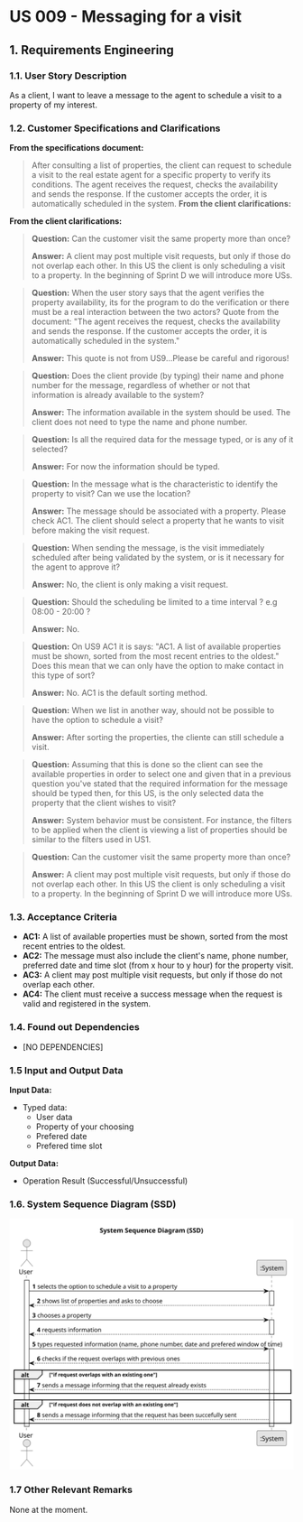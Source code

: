 # US 009 - Messaging for a visit

## 1. Requirements Engineering


### 1.1. User Story Description


As a client, I want to leave a message to the agent to schedule a visit to a property of my interest.


### 1.2. Customer Specifications and Clarifications


**From the specifications document:**

>	After consulting a list of properties, the client can request to schedule a visit to the real estate agent
for a specific property to verify its conditions. The agent receives the request, checks the
availability and sends the response. If the customer accepts the order, it is automatically scheduled
in the system.
**From the client clarifications:**

**From the client clarifications:**

> **Question:** Can the customer visit the same property more than once?
> 
> **Answer:** A client may post multiple visit requests, but only if those do not overlap each other. In this US the client is only scheduling a visit to a property. In the beginning of Sprint D we will introduce more USs.
 
 > **Question:** When the user story says that the agent verifies the property availability, its for the program to do the verification or there must be a real interaction between the two actors? Quote from the document: "The agent receives the request, checks the availability and sends the response. If the customer accepts the order, it is automatically scheduled in the system."
>
> **Answer:** This quote is not from US9...Please be careful and rigorous!
 
 > **Question:** Does the client provide (by typing) their name and phone number for the message, regardless of whether or not that information is already available to the system?
>
> **Answer:** The information available in the system should be used. The client does not need to type the name and phone number.
 
 > **Question:** Is all the required data for the message typed, or is any of it selected?
>
> **Answer:** For now the information should be typed.

 > **Question:** In the message what is the characteristic to identify the property to visit? Can we use the location?
>
> **Answer:** The message should be associated with a property. Please check AC1. The client should select a property that he wants to visit before making the visit request.
 
> **Question:** When sending the message, is the visit immediately scheduled after being validated by the system, or is it necessary for the agent to approve it?
>
> **Answer:** No, the client is only making a visit request.

> **Question:** Should the scheduling be limited to a time interval ? e.g 08:00 - 20:00 ?
> 
> **Answer:** No.

> **Question:** On US9 AC1 it is says: "AC1. A list of available properties must be shown, sorted from the most recent entries to the oldest." Does this mean that we can only have the option to make contact in this type of sort?
>
> **Answer:** No. AC1 is the default sorting method.

> **Question:** When we list in another way, should not be possible to have the option to schedule a visit?
>
> **Answer:** After sorting the properties, the cliente can still schedule a visit.

> **Question:** Assuming that this is done so the client can see the available properties in order to select one and given that in a previous question you've stated that the required information for the message should be typed then, for this US, is the only selected data the property that the client wishes to visit?
>
> **Answer:** System behavior must be consistent. For instance, the filters to be applied when the client is viewing a list of properties should be similar to the filters used in US1.

> **Question:** Can the customer visit the same property more than once?
>
> **Answer:** A client may post multiple visit requests, but only if those do not overlap each other. In this US the client is only scheduling a visit to a property. In the beginning of Sprint D we will introduce more USs.

### 1.3. Acceptance Criteria


* **AC1:** A list of available properties must be shown, sorted from the most recent entries to the oldest.
* **AC2:** The message must also include the client's name, phone number, preferred date and time slot (from x hour to y hour) for the property visit.
* **AC3:** A client may post multiple visit requests, but only if those do not overlap each other.
* **AC4:** The client must receive a success message when the request is valid and registered in the system.


### 1.4. Found out Dependencies

* [NO DEPENDENCIES]

### 1.5 Input and Output Data

**Input Data:**

* Typed data:
  * User data
  * Property of your choosing
  * Prefered date
  * Prefered time slot

**Output Data:**

* Operation Result (Successful/Unsuccessful)

### 1.6. System Sequence Diagram (SSD)

![System Sequence Diagram](svg/us009-system-sequence-diagram.svg)

### 1.7 Other Relevant Remarks

None at the moment.